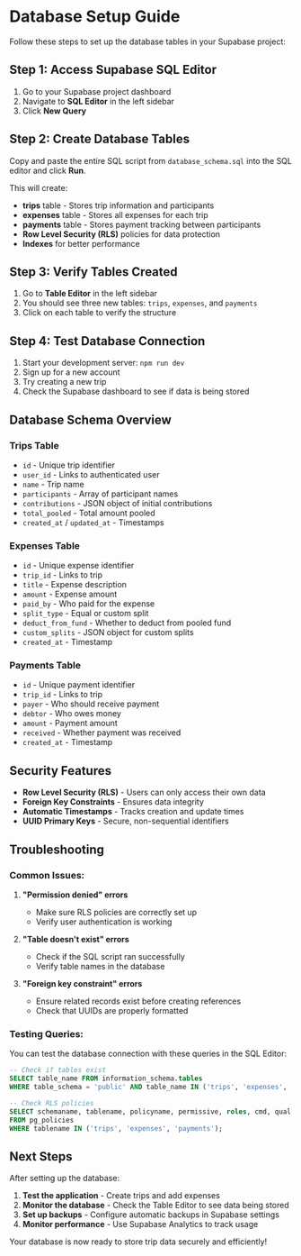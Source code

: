# Database Setup Guide

Follow these steps to set up the database tables in your Supabase project:

## Step 1: Access Supabase SQL Editor

1. Go to your Supabase project dashboard
2. Navigate to **SQL Editor** in the left sidebar
3. Click **New Query**

## Step 2: Create Database Tables

Copy and paste the entire SQL script from `database_schema.sql` into the SQL editor and click **Run**.

This will create:
- **trips** table - Stores trip information and participants
- **expenses** table - Stores all expenses for each trip
- **payments** table - Stores payment tracking between participants
- **Row Level Security (RLS)** policies for data protection
- **Indexes** for better performance

## Step 3: Verify Tables Created

1. Go to **Table Editor** in the left sidebar
2. You should see three new tables: `trips`, `expenses`, and `payments`
3. Click on each table to verify the structure

## Step 4: Test Database Connection

1. Start your development server: `npm run dev`
2. Sign up for a new account
3. Try creating a new trip
4. Check the Supabase dashboard to see if data is being stored

## Database Schema Overview

### Trips Table
- `id` - Unique trip identifier
- `user_id` - Links to authenticated user
- `name` - Trip name
- `participants` - Array of participant names
- `contributions` - JSON object of initial contributions
- `total_pooled` - Total amount pooled
- `created_at` / `updated_at` - Timestamps

### Expenses Table
- `id` - Unique expense identifier
- `trip_id` - Links to trip
- `title` - Expense description
- `amount` - Expense amount
- `paid_by` - Who paid for the expense
- `split_type` - Equal or custom split
- `deduct_from_fund` - Whether to deduct from pooled fund
- `custom_splits` - JSON object for custom splits
- `created_at` - Timestamp

### Payments Table
- `id` - Unique payment identifier
- `trip_id` - Links to trip
- `payer` - Who should receive payment
- `debtor` - Who owes money
- `amount` - Payment amount
- `received` - Whether payment was received
- `created_at` - Timestamp

## Security Features

- **Row Level Security (RLS)** - Users can only access their own data
- **Foreign Key Constraints** - Ensures data integrity
- **Automatic Timestamps** - Tracks creation and update times
- **UUID Primary Keys** - Secure, non-sequential identifiers

## Troubleshooting

### Common Issues:

1. **"Permission denied" errors**
   - Make sure RLS policies are correctly set up
   - Verify user authentication is working

2. **"Table doesn't exist" errors**
   - Check if the SQL script ran successfully
   - Verify table names in the database

3. **"Foreign key constraint" errors**
   - Ensure related records exist before creating references
   - Check that UUIDs are properly formatted

### Testing Queries:

You can test the database connection with these queries in the SQL Editor:

```sql
-- Check if tables exist
SELECT table_name FROM information_schema.tables 
WHERE table_schema = 'public' AND table_name IN ('trips', 'expenses', 'payments');

-- Check RLS policies
SELECT schemaname, tablename, policyname, permissive, roles, cmd, qual 
FROM pg_policies 
WHERE tablename IN ('trips', 'expenses', 'payments');
```

## Next Steps

After setting up the database:

1. **Test the application** - Create trips and add expenses
2. **Monitor the database** - Check the Table Editor to see data being stored
3. **Set up backups** - Configure automatic backups in Supabase settings
4. **Monitor performance** - Use Supabase Analytics to track usage

Your database is now ready to store trip data securely and efficiently! 